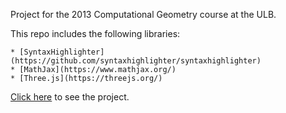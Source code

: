 Project for the 2013 Computational Geometry course at the ULB.

This repo includes the following libraries:

    * [SyntaxHighlighter](https://github.com/syntaxhighlighter/syntaxhighlighter)
    * [MathJax](https://www.mathjax.org/)
    * [Three.js](https://threejs.org/)

[Click here](https://oboes.github.io/infof420-project2013/) to see the project.

